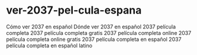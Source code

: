 # ver-2037-pel-cula-espana
Cómo ver 2037 en español Dónde ver 2037 en español 2037 película completa 2037 película completa gratis 2037 película completa online 2037 película completa online gratis 2037 película completa en español 2037 película completa en español latino
